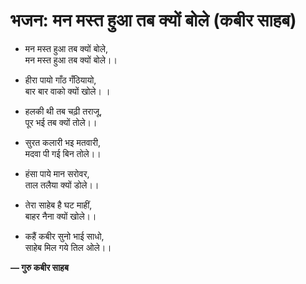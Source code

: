 # भजन: मन मस्त हुआ तब क्यों बोले (कबीर साहब)

- मन मस्त हुआ तब क्यों बोले, \
  मन मस्त हुआ तब क्यों बोले।।

- हीरा पायो गाँठ गँठियायो, \
  बार बार वाको क्यों खोले।
  ।
- हलकी थी तब चढ़ी तराजू, \
  पूर भई तब क्यों तोले।।

- सुरत कलारी भइ मतवारी, \
  मदवा पी गई बिन तोले।।

- हंसा पाये मान सरोवर, \
  ताल तलैया क्यों डोले।।

- तेरा साहेब है घट माहीं, \
  बाहर नैना क्यों खोले।।

- कहैं कबीर सुनो भाई साधो, \
  साहेब मिल गये तिल ओले।।

**— गुरु कबीर साहब**
